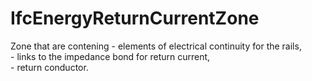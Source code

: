 IfcEnergyReturnCurrentZone
==========================
Zone that are contening - elements of electrical continuity for the rails,  
\- links to the impedance bond for return current,  
\- return conductor.


